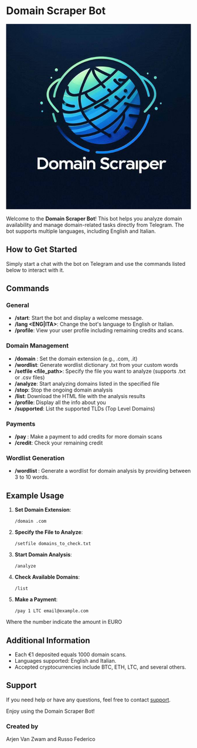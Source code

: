 # Domain Scraper Bot
![Domain Scraper Bot](https://github.com/arjeeeen/DomainScraperBot/blob/main/domain.jpg)

Welcome to the **Domain Scraper Bot**! This bot helps you analyze domain availability and manage domain-related tasks directly from Telegram. The bot supports multiple languages, including English and Italian.

## How to Get Started

Simply start a chat with the bot on Telegram and use the commands listed below to interact with it.

## Commands

### General

- **/start**: Start the bot and display a welcome message.
- **/lang <ENG|ITA>**: Change the bot's language to English or Italian.
- **/profile**: View your user profile including remaining credits and scans.

### Domain Management

- **/domain <extension>**: Set the domain extension (e.g., .com, .it)
- **/wordlist**: Generate wordlist dictionary .txt from your custom words 
- **/setfile <file_path>**: Specify the file you want to analyze (supports .txt or .csv files)
- **/analyze**: Start analyzing domains listed in the specified file
- **/stop**: Stop the ongoing domain analysis
- **/list**: Download the HTML file with the analysis results
- **/profile**: Display all the info about you
- **/supported**: List the supported TLDs (Top Level Domains)

### Payments

- **/pay <amount> <currency> <email>**: Make a payment to add credits for more domain scans
- **/credit**: Check your remaining credit

### Wordlist Generation

- **/wordlist <words>**: Generate a wordlist for domain analysis by providing between 3 to 10 words.

## Example Usage

1. **Set Domain Extension**:
    ```
    /domain .com
    ```
2. **Specify the File to Analyze**:
    ```
    /setfile domains_to_check.txt
    ```
3. **Start Domain Analysis**:
    ```
    /analyze
    ```
4. **Check Available Domains**:
    ```
    /list
    ```
5. **Make a Payment**:
    ```
    /pay 1 LTC email@example.com
    ```
Where the number indicate the amount in EURO 

## Additional Information

- Each €1 deposited equals 1000 domain scans.
- Languages supported: English and Italian.
- Accepted cryptocurrencies include BTC, ETH, LTC, and several others.

## Support

If you need help or have any questions, feel free to contact [support](mailto:domini@mondohacking.com).

Enjoy using the Domain Scraper Bot!

### Created by
Arjen Van Zwam and Russo Federico
